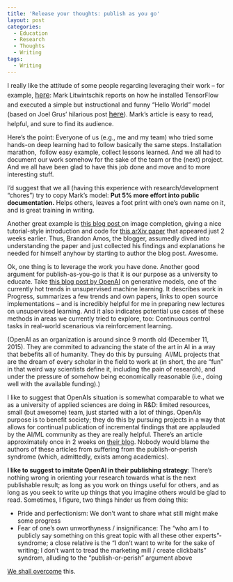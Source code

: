 ```yaml
---
title: 'Release your thoughts: publish as you go'
layout: post
categories:
  - Education
  - Research
  - Thoughts
  - Writing
tags:
  - Writing
---
```

I really like the attitude of some people regarding leveraging their work &#8211; for example, <a style="line-height: 1.71429; font-size: 1rem;" href="http://tech.marksblogg.com/tensorflow-nvidia-gtx-1080.html" target="_blank">here</a>: Mark Litwintschik reports on how he installed TensorFlow and executed a simple but instructional and funny &#8220;Hello World&#8221; model (based on Joel Grus&#8217; hilarious post <a style="line-height: 1.71429; font-size: 1rem;" href="http://joelgrus.com/2016/05/23/fizz-buzz-in-tensorflow/" target="_blank">here</a>). Mark&#8217;s article is easy to read, helpful, and sure to find its audience.

Here&#8217;s the point: Everyone of us (e.g., me and my team) who tried some hands-on deep learning had to follow basically the same steps. Installation marathon,  follow easy example, collect lessons learned. And we all had to document our work somehow for the sake of the team or the (next) project. And we all have been glad to have this job done and move and to more interesting stuff.

I&#8217;d suggest that we all (having this experience with research/development &#8220;chores&#8221;) try to copy Mark&#8217;s model: **Put 5% more effort into public documentation.** Helps others, leaves a foot print with one&#8217;s own name on it, and is great training in writing.

Another great example is <a href="http://bamos.github.io/2016/08/09/deep-completion/" target="_blank">this blog post </a>on image completion, giving a nice tutorial-style introduction and code for <a href="https://arxiv.org/abs/1607.07539" target="_blank">this arXiv paper</a> that appeared just 2 weeks earlier. Thus, Brandon Amos, the blogger, assumedly dived into understanding the paper and just collected his findings and explanations he needed for himself anyhow by starting to author the blog post. Awesome.

Ok, one thing is to leverage the work you have done. Another good argument for publish-as-you-go is that it is our purpose as a university to educate. Take <a href="https://openai.com/blog/generative-models/" target="_blank">this blog post by OpenAI</a> on generative models, one of the currently hot trends in unsupervised machine learning. It describes work in Progress, summarizes a few trends and own papers, links to open source implementations &#8211; and is incredibly helpful for me in preparing new lectures on unsupervised learning. And it also indicates potential use cases of these methods in areas we currently tried to explore, too: Continuous control tasks in real-world scenarious via reinforcement learning.

(OpenAI as an organization is around since 9 month old (December 11, 2015). They are commited to advancing the state of the art in AI in a way that bebefits all of humanity. They do this by pursuing  AI/ML projects that are the dream of every scholar in the field to work at (in short, the are &#8220;fun&#8221; in that weird way scientists define it, including the pain of research), and under the pressure of somehow being economically reasonable (i.e., doing well with the available funding).)

I like to suggest that OpenAIs situation is somewhat comparable to what we as a university of applied sciences are doing in R&D: limited resources, small (but awesome) team, just started with a lot of things. OpenAIs purpose is to benefit society; they do this by pursuing projects in a way that allows for continual publication of incremental findings that are applauded by the AI/ML community as they are really helpful. There&#8217;s an article approximately once in 2 weeks on <a href="https://openai.com/blog/" target="_blank">their blog</a>. Nobody would blame the authors of these articles from suffering from the publish-or-perish syndrome (which, admittedly, exists among academics).

**I like to suggest to imitate OpenAI in their publishing strategy**: There&#8217;s nothing wrong in orienting your research towards what is the next publishable result; as long as you work on things useful for others, and as long as you seek to write up things that you imagine others would be glad to read. Sometimes, I figure, two things hinder us from doing this:

  * Pride and perfectionism: We don&#8217;t want to share what still might make some progress
  * Fear of one&#8217;s own unworthyness / insignificance: The &#8220;who am I to publicly say something on this great topic with all these other experts&#8221;-syndrome; a close relative is the &#8220;I don&#8217;t want to write for the sake of writing; I don&#8217;t want to tread the marketing mill / create clickbaits&#8221; syndrom, alluding to the &#8220;publish-or-perish&#8221; argument above

<a href="https://play.google.com/music/preview/Tecavjqlewljn22rsucpz2f3l2a?lyrics=1&utm_source=google&utm_medium=search&utm_campaign=lyrics&pcampaignid=kp-songlyrics" target="_blank">We shall overcome</a> this.